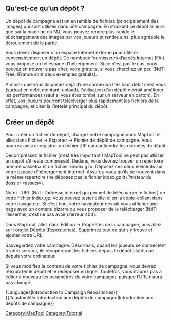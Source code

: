 ## Qu’est-ce qu’un dépôt ?

Un dépôt de campagne est un ensemble de fichiers (principalement des
images) qui sont utilisés dans une campagne. En stockant ce dépôt
ailleurs que sur la machine du MJ, vous pouvez rendre plus rapide le
téléchargement des images par vos joueurs et rendre ainsi plus
agréable le déroulement de la partie.

Vous devez disposer d’un espace Internet externe pour utiliser
convenablement un dépôt. De nombeux fournisseurs d’accès Internet (FAI)
vous propose un tel espace d’hébergement. Si ce n’est pas le cas, vous
pouvez en trouver à pas cher, voire gratuits, si vous cherchez un peu
(NdT: Free, iFrance sont deux exemples gratuits).

À moins que vous disposiez déjà d’une connexion très haut débit chez
vous (surtout en débit montant, upload), l’utilisation d’un dépôt
devrait améliorer les performances (sauf si vous êtes tombé sur un
serveur en carton). En effet, vos joueurs pourront télécharger plus
rapidement les fichiers de la campagne; et c’est là l’intérêt principal
du dépôt.

## Créer un dépôt

Pour créer un fichier de dépôt, chargez votre campagne dans MapTool et
allez dans Fichier -\> Exporter -\> Fichier de dépôt de campagne. Vous
pourrez ainsi enregistrer un fichier ZIP qui contiendra les données du
dépôt.

Décompressez le fichier (c’est très important \! MapTool ne peut pas
utiliser un dépôt s’il reste compressé). Dedans, vous devriez trouver un
répertoire nommé «assets» et un fichier «index.gz». Déposez ces deux
éléments sur votre espace d’hébergement Internet. Assurez-vous qu’ils
se trouvent dans le même répertoire (ne déposez pas le fichier index.gz
*à l’intéteur* du dossier «assets»).

Notez l’URL (NdT: l’adresse internet qui permet de télécharger le
fichier) de votre fichier index.gz. Vous pouvez tester celle-ci en la
copie-collant dans votre navigateur. Si c’est bon, votre navigateur
devrait vous afficher une page avec un contenu bizarre ou vous proposer
de le télécharger (NdT: l’essentiel, c’est ne pas avoir d’erreur 404).

Dans MapTool, allez dans Édition -\> Propriétés de la campagne, puis
allez sur l’onglet Dépôts (Repositories). Supprimez tout ce qui s’y
trouve et ajouter votre URL.

Sauvegardez votre campagne. Désormais, quand les joueurs se connectent à
votre serveur, ils récupéreront les fichiers depuis le dépôt plutôt que
depuis votre ordinateur.

Si vous modifiez le contenu de votre fichier de campagne, vous devrez
réexporter le dépôt et le redéposer en ligne. Toutefois, vous n’aurez
pas à éditer à nouveau les paramètres de votre campagne, puisque l’URL
n’aura pas changé.

{Languages|Introduction to Campaign
Repositories}}{{\#customtitle:Introduction aux dépôts de
campagne|Introduction aux dépôts de campagne}}

[Category:MapTool](Category:MapTool "wikilink")
[Category:Tutorial](Category:Tutorial "wikilink")